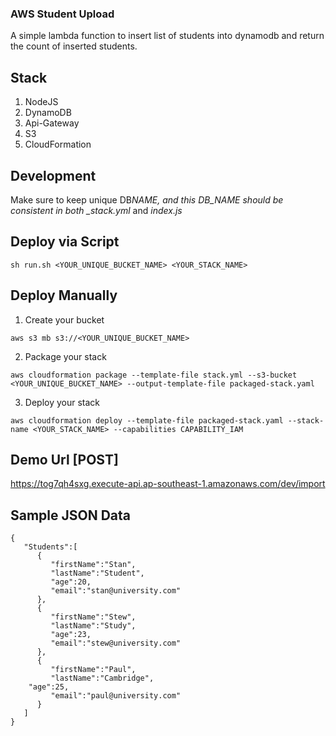 ### AWS Student Upload

A simple lambda function to insert list of students into dynamodb and return the count of inserted students.

## Stack

1. NodeJS
2. DynamoDB
3. Api-Gateway
4. S3
5. CloudFormation

## Development

Make sure to keep unique DB*NAME, and this DB_NAME should be consistent in both \_stack.yml* and _index.js_

## Deploy via Script

```
sh run.sh <YOUR_UNIQUE_BUCKET_NAME> <YOUR_STACK_NAME>
```

## Deploy Manually

1. Create your bucket

```
aws s3 mb s3://<YOUR_UNIQUE_BUCKET_NAME>
```

2. Package your stack

```
aws cloudformation package --template-file stack.yml --s3-bucket <YOUR_UNIQUE_BUCKET_NAME> --output-template-file packaged-stack.yaml
```

3. Deploy your stack

```
aws cloudformation deploy --template-file packaged-stack.yaml --stack-name <YOUR_STACK_NAME> --capabilities CAPABILITY_IAM
```

## Demo Url [POST]

https://tog7qh4sxg.execute-api.ap-southeast-1.amazonaws.com/dev/import

## Sample JSON Data

```
{
   "Students":[
      {
         "firstName":"Stan",
         "lastName":"Student",
         "age":20,
         "email":"stan@university.com"
      },
      {
         "firstName":"Stew",
         "lastName":"Study",
         "age":23,
         "email":"stew@university.com"
      },
      {
         "firstName":"Paul",
         "lastName":"Cambridge",
    "age":25,
         "email":"paul@university.com"
      }
   ]
}
```
